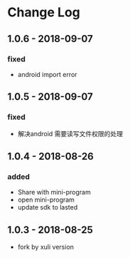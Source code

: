 # Change Log

## 1.0.6 - 2018-09-07
### fixed
- android import error

## 1.0.5 - 2018-09-07
### fixed
- 解决android 需要读写文件权限的处理

## 1.0.4 - 2018-08-26
### added
- Share with mini-program 
- open mini-program 
- update sdk to lasted

## 1.0.3 - 2018-08-25
- fork by xuli version
